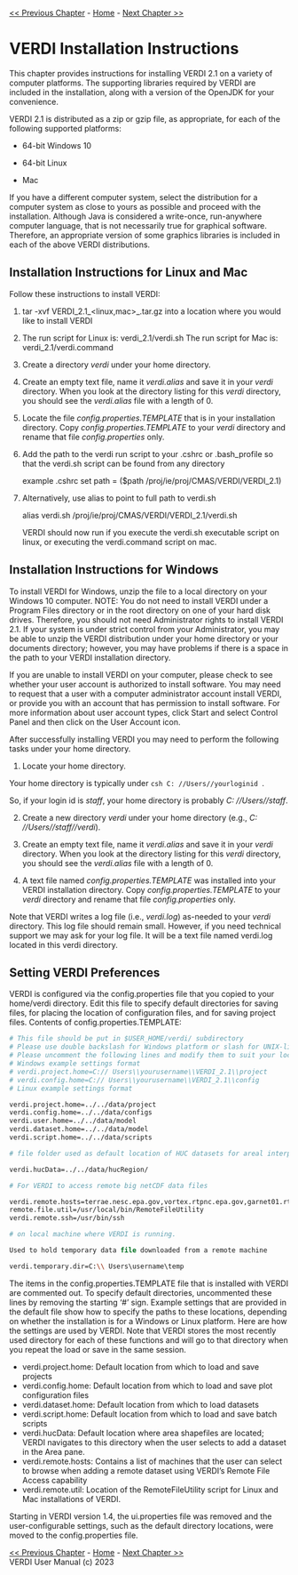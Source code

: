 <!-- BEGIN COMMENT -->

[<< Previous Chapter](VERDI_ch02.md) - [Home](README.md) - [Next Chapter >>](VERDI_ch04.md)<br>

<!-- END COMMENT -->

VERDI Installation Instructions
===============================

<span id="_Toc197166117" class="anchor"><span id="_Toc292295001" class="anchor"></span></span>This chapter provides instructions for installing VERDI 2.1 on a variety of computer platforms. The supporting libraries required by VERDI are included in the installation, along with a version of the OpenJDK for your convenience. 

VERDI 2.1 is distributed as a zip or gzip file, as appropriate, for each of the following supported platforms:

-   64-bit Windows 10

-   64-bit Linux

-   Mac

If you have a different computer system, select the distribution for a computer system as close to yours as possible and proceed with the installation. Although Java is considered a write-once, run-anywhere computer language, that is not necessarily true for graphical software. Therefore, an appropriate version of some graphics libraries is included in each of the above VERDI distributions.

Installation Instructions for Linux and Mac
-------------------------------------------

Follow these instructions to install VERDI:

1.  tar -xvf VERDI_2.1_<linux,mac>_<date>.tar.gz into a location where you would like to install VERDI

2.  The run script for Linux is: verdi_2.1/verdi.sh
    The run script for Mac is: verdi_2.1/verdi.command

3.  Create a directory *verdi* under your home directory.

4.  Create an empty text file, name it *verdi.alias* and save it in your *verdi* directory. When you look at the directory listing for this *verdi* directory, you should see the *verdi.alias* file with a length of 0.

5.  Locate the file *config.properties.TEMPLATE* that is in your installation directory. Copy *config.properties.TEMPLATE* to your *verdi* directory and rename that file *config.properties* only.

6.  Add the path to the verdi run script to your .cshrc or .bash_profile so that the verdi.sh script can be found from any directory 

    example .cshrc
    set path = ($path /proj/ie/proj/CMAS/VERDI/VERDI_2.1) 

7. Alternatively, use alias to point to full path to verdi.sh

    alias verdi.sh /proj/ie/proj/CMAS/VERDI/VERDI_2.1/verdi.sh

    VERDI should now run if you execute the verdi.sh executable script on linux, or executing the verdi.command script on mac. 

Installation Instructions for Windows
--------------------------------------

To install VERDI for Windows, unzip the file to a local directory on your Windows 10 computer. NOTE: You do not need to install VERDI under a Program Files directory or in the root directory on one of your hard disk drives. Therefore, you should not need Administrator rights to install VERDI 2.1. If your system is under strict control from your Administrator, you may be able to unzip the VERDI distribution under your home directory or your documents directory; however, you may have problems if there is a space in the path to your VERDI installation directory.

If you are unable to install VERDI on your computer, please check to see whether your user account is authorized to install software. You may need to request that a user with a computer administrator account install VERDI, or provide you with an account that has permission to install software. For more information about user account types, click Start and select Control Panel and then click on the User Account icon.

After successfully installing VERDI you may need to perform the following tasks under your home directory.

1.  Locate your home directory. 

Your home directory is typically under ```csh C: //Users//yourloginid ```. 

So, if your login id is *staff*, your home directory is probably *C: //Users//staff*.

2.  Create a new directory *verdi* under your home directory (e.g., *C: //Users//staff//verdi*).

3.  Create an empty text file, name it *verdi.alias* and save it in your *verdi* directory. When you look at the directory listing for this *verdi* directory, you should see the *verdi.alias* file with a length of 0.

4.  A text file named *config.properties.TEMPLATE* was installed into your VERDI installation directory. Copy *config.properties.TEMPLATE* to your *verdi* directory and rename that file *config.properties* only.

Note that VERDI writes a log file (i.e., *verdi.log*) as-needed to your *verdi* directory. This log file should remain small. However, if you need technical support we may ask for your log file. It will be a text file named verdi.log located in this verdi directory.


<a id="verdi_preferences"></a>
Setting VERDI Preferences
-------------------------

VERDI is configured via the config.properties file that you copied to your home/verdi directory. Edit this file to specify default directories for saving files, for placing the location of configuration files, and for saving project files. Contents of config.properties.TEMPLATE:

```csh
# This file should be put in $USER_HOME/verdi/ subdirectory
# Please use double backslash for Windows platform or slash for UNIX-like platforms
# Please uncomment the following lines and modify them to suit your local settings
# Windows example settings format
# verdi.project.home=C:// Users\\yourusername\\VERDI_2.1\\project
# verdi.config.home=C:// Users\\yourusername\\VERDI_2.1\\config
# Linux example settings format

verdi.project.home=../../data/project
verdi.config.home=../../data/configs
verdi.user.home=../../data/model
verdi.dataset.home=../../data/model
verdi.script.home=../../data/scripts

# file folder used as default location of HUC datasets for areal interpolation

verdi.hucData=../../data/hucRegion/

# For VERDI to access remote big netCDF data files

verdi.remote.hosts=terrae.nesc.epa.gov,vortex.rtpnc.epa.gov,garnet01.rtpnc.epa.gov
remote.file.util=/usr/local/bin/RemoteFileUtility
verdi.remote.ssh=/usr/bin/ssh

# on local machine where VERDI is running. 

Used to hold temporary data file downloaded from a remote machine

verdi.temporary.dir=C:\\ Users\username\temp
```

The items in the config.properties.TEMPLATE file that is installed with VERDI are commented out. To specify default directories, uncommented these lines by removing the starting ‘#’ sign. Example settings that are provided in the default file show how to specify the paths to these locations, depending on whether the installation is for a Windows or Linux platform. Here are how the settings are used by VERDI. Note that VERDI stores the most recently used directory for each of these functions and will go to that directory when you repeat the load or save in the same session.

-   verdi.project.home: Default location from which to load and save projects
-   verdi.config.home: Default location from which to load and save plot configuration files
-   verdi.dataset.home: Default location from which to load datasets
-   verdi.script.home: Default location from which to load and save batch scripts
-   verdi.hucData: Default location where area shapefiles are located; VERDI navigates to this directory when the user selects to add a dataset in the Area pane.
-   verdi.remote.hosts: Contains a list of machines that the user can select to browse when adding a remote dataset using VERDI’s Remote File Access capability
-   verdi.remote.util: Location of the RemoteFileUtility script for Linux and Mac installations of VERDI.

Starting in VERDI version 1.4, the ui.properties file was removed and the user-configurable settings, such as the default directory locations, were moved to the config.properties file.

<!-- BEGIN COMMENT -->

[<< Previous Chapter](VERDI_ch02.md) - [Home](README.md) - [Next Chapter >>](VERDI_ch04.md)<br>
VERDI User Manual (c) 2023<br>

<!-- END COMMENT -->
